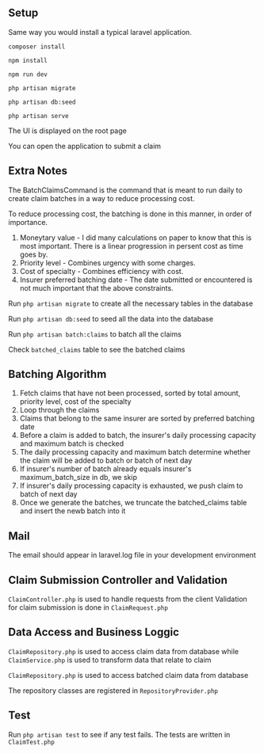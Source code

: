 


## Setup

Same way you would install a typical laravel application.

    composer install

    npm install

    npm run dev

    php artisan migrate

    php artisan db:seed

    php artisan serve

The UI is displayed on the root page

You can open the application to submit a claim

## Extra Notes

The BatchClaimsCommand is the command that is meant to run daily to create claim batches in a way to reduce processing cost.

To reduce processing cost, the batching is done in this manner, in order of importance.

1. Moneytary value - I did many calculations on paper to know that this is most important. There is a linear progression in persent cost as time goes by.
2. Priority level - Combines urgency with some charges.
3. Cost of specialty - Combines efficiency with cost.
4. Insurer preferred batching date - The date submitted or encountered is not much important that the above constraints.

Run `php artisan migrate` to create all the necessary tables in the database

Run `php artisan db:seed` to seed all the data into the database

Run `php artisan batch:claims` to batch all the claims

Check `batched_claims` table to see the batched claims

## Batching Algorithm


1. Fetch claims that have not been processed, sorted by total amount, priority level, cost of the specialty
2. Loop through the claims
3. Claims that belong to the same insurer are sorted by preferred batching date
4. Before a claim is added to batch, the insurer's daily processing capacity and maximum batch is checked
5. The daily processing capacity and maximum batch determine whether the claim will be added to batch or batch of next day
6. If insurer's number of batch already equals insurer's maximum_batch_size in db, we skip
7. If insurer's daily processing capacity is exhausted, we push claim to batch of next day
8. Once we generate the batches, we truncate the batched_claims table and insert the newb batch into it


## Mail

The email should appear in laravel.log file in your development environment

## Claim Submission Controller and Validation

`ClaimController.php` is used to handle requests from the client
Validation for claim submission is done in `ClaimRequest.php`

## Data Access and Business Loggic

`ClaimRepository.php` is used to access claim data from database while `ClaimService.php` is used to transform data that relate to claim

`ClaimRepository.php` is used to access batched claim data from database

The repository classes are registered in `RepositoryProvider.php`



## Test

Run `php artisan test` to see if any test fails. The tests are written in `ClaimTest.php`